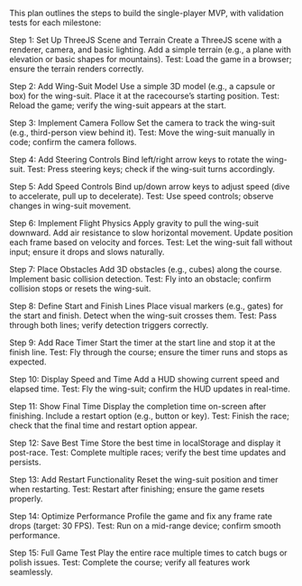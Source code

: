 This plan outlines the steps to build the single-player MVP, with validation tests for each milestone:

Step 1: Set Up ThreeJS Scene and Terrain
Create a ThreeJS scene with a renderer, camera, and basic lighting.
Add a simple terrain (e.g., a plane with elevation or basic shapes for mountains).
Test: Load the game in a browser; ensure the terrain renders correctly.

Step 2: Add Wing-Suit Model
Use a simple 3D model (e.g., a capsule or box) for the wing-suit.
Place it at the racecourse’s starting position.
Test: Reload the game; verify the wing-suit appears at the start.

Step 3: Implement Camera Follow
Set the camera to track the wing-suit (e.g., third-person view behind it).
Test: Move the wing-suit manually in code; confirm the camera follows.

Step 4: Add Steering Controls
Bind left/right arrow keys to rotate the wing-suit.
Test: Press steering keys; check if the wing-suit turns accordingly.

Step 5: Add Speed Controls
Bind up/down arrow keys to adjust speed (dive to accelerate, pull up to decelerate).
Test: Use speed controls; observe changes in wing-suit movement.

Step 6: Implement Flight Physics
Apply gravity to pull the wing-suit downward.
Add air resistance to slow horizontal movement.
Update position each frame based on velocity and forces.
Test: Let the wing-suit fall without input; ensure it drops and slows naturally.

Step 7: Place Obstacles
Add 3D obstacles (e.g., cubes) along the course.
Implement basic collision detection.
Test: Fly into an obstacle; confirm collision stops or resets the wing-suit.

Step 8: Define Start and Finish Lines
Place visual markers (e.g., gates) for the start and finish.
Detect when the wing-suit crosses them.
Test: Pass through both lines; verify detection triggers correctly.

Step 9: Add Race Timer
Start the timer at the start line and stop it at the finish line.
Test: Fly through the course; ensure the timer runs and stops as expected.

Step 10: Display Speed and Time
Add a HUD showing current speed and elapsed time.
Test: Fly the wing-suit; confirm the HUD updates in real-time.

Step 11: Show Final Time
Display the completion time on-screen after finishing.
Include a restart option (e.g., button or key).
Test: Finish the race; check that the final time and restart option appear.

Step 12: Save Best Time
Store the best time in localStorage and display it post-race.
Test: Complete multiple races; verify the best time updates and persists.

Step 13: Add Restart Functionality
Reset the wing-suit position and timer when restarting.
Test: Restart after finishing; ensure the game resets properly.

Step 14: Optimize Performance
Profile the game and fix any frame rate drops (target: 30 FPS).
Test: Run on a mid-range device; confirm smooth performance.

Step 15: Full Game Test
Play the entire race multiple times to catch bugs or polish issues.
Test: Complete the course; verify all features work seamlessly.
